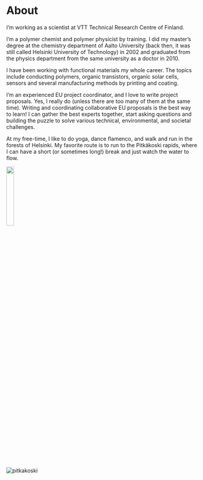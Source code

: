 # About

I’m working as a scientist at VTT Technical Research Centre of Finland.

I’m a polymer chemist and polymer physicist by training. I did my master’s degree at the chemistry department of Aalto University (back then, it was still called Helsinki University of Technology) in 2002 and graduated from the physics department from the same university as a doctor in 2010.

I have been working with functional materials my whole career. The topics include conducting polymers, organic transistors, organic solar cells, sensors and several manufacturing methods by printing and coating.

I’m an experienced EU project coordinator, and I love to write project proposals. Yes, I really do (unless there are too many of them at the same time). Writing and coordinating collaborative EU proposals is the best way to learn! I can gather the best experts together, start asking questions and building the puzzle to solve various technical, environmental, and societal challenges.

At my free-time, I like to do yoga, dance flamenco, and walk and run in the forests of Helsinki. My favorite route is to run to the Pitkäkoski rapids, where I can have a short (or sometimes long!) break and just watch the water to flow.

<img src="https://makavi.github.io/images/OmaKuvaVTT2.jpg" width="20%" />

![pitkakoski](images/pitkakoski.jpg)
